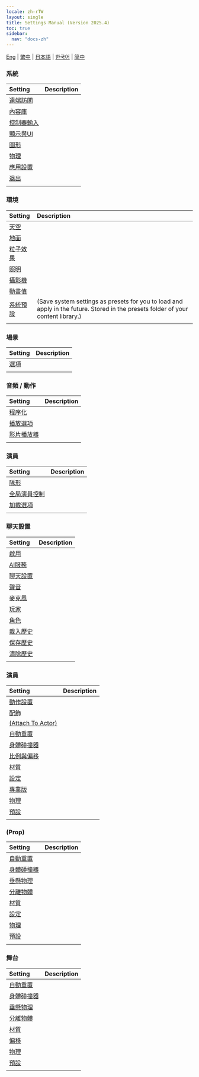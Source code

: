 ```yaml
---
locale: zh-rTW
layout: single
title: Settings Manual (Version 2025.4)
toc: true
sidebar:
  nav: "docs-zh"
---
```


[Eng](/dancexr/menu/2025.4/menu) | [繁中](/tw/dancexr/menu/2025.4/menu) | [日本語](/jp/dancexr/menu/2025.4/menu) | [한국어](/kr/dancexr/menu/2025.4/menu) | [简中](/zh/dancexr/menu/2025.4/menu)

### **系統**

| Setting | Description |
| :--- | :--- |
| [遠端訪問](system/remote_access) |  | 
| [內容庫](system/library) |  | 
| [控制器輸入](system/input_settings) |  | 
| [顯示與UI](system/screen) |  | 
| [圖形](system/graphics) |  | 
| [物理](system/physics) |  | 
| [應用設置](system/application_settings) |  | 
| [退出](system/exit) |  | 
| | |


### **環境**

| Setting | Description |
| :--- | :--- |
| [天空](scene/sky) |  | 
| [地面](scene/ground) |  | 
| [粒子效果](scene/particles) |  | 
| [照明](scene/lighting) |  | 
| [攝影機](scene/cameras) |  | 
| [動畫值](scene/auto_updates) |  | 
| [系統預設](scene/system_presets) | (Save system settings as presets for you to load and apply in the future. Stored in the presets folder of your content library.) | 
| | |


### **場景**

| Setting | Description |
| :--- | :--- |
| [選項](stage/scene) |  | 
| | |


### **音頻 / 動作**

| Setting | Description |
| :--- | :--- |
| [程序化](motion/procedural) |  | 
| [播放選項](motion/motion_loader) |  | 
| [影片播放器](motion/video_player) |  | 
| | |


### **演員**

| Setting | Description |
| :--- | :--- |
| [隊形](actors/formation) |  | 
| [全局演員控制](actors/global_actor_control) |  | 
| [加載選項](actors/loader_options) |  | 
| | |


### **聊天設置**

| Setting | Description |
| :--- | :--- |
| [啟用](chat/enabled) |  | 
| [AI服務](chat/ai_service) |  | 
| [聊天設置](chat/chat_settings) |  | 
| [聲音](chat/voice) |  | 
| [麥克風](chat/microphone) |  | 
| [玩家](chat/chat_player) |  | 
| [角色](chat/characters) |  | 
| [載入歷史](chat/load_history) |  | 
| [保存歷史](chat/save_history) |  | 
| [清除歷史](chat/clear_history) |  | 
| | |


### **演員**

| Setting | Description |
| :--- | :--- |
| [動作設置](actor/actor_motion) |  | 
| [配飾](actor/accessory) |  | 
| [(Attach To Actor)](actor/attach_to_actor) |  | 
| [自動重置](actor/auto_reset) |  | 
| [身體碰撞器](actor/body_colliders) |  | 
| [比例與偏移](actor/scale_&_offset) |  | 
| [材質](actor/materials) |  | 
| [設定](actor/all_settings) |  | 
| [專業版](actor/pro_tools) |  | 
| [物理](actor/model_physics) |  | 
| [預設](actor/actor_presets) |  | 
| | |


### **(Prop)**

| Setting | Description |
| :--- | :--- |
| [自動重置](prop/auto_reset) |  | 
| [身體碰撞器](prop/body_colliders) |  | 
| [垂懸物理](prop/cloth_physics) |  | 
| [分離物體](prop/detach_object) |  | 
| [材質](prop/materials) |  | 
| [設定](prop/settings) |  | 
| [物理](prop/model_physics) |  | 
| [預設](prop/actor_presets) |  | 
| | |


### **舞台**

| Setting | Description |
| :--- | :--- |
| [自動重置](stage/auto_reset) |  | 
| [身體碰撞器](stage/body_colliders) |  | 
| [垂懸物理](stage/cloth_physics) |  | 
| [分離物體](stage/detach_object) |  | 
| [材質](stage/materials) |  | 
| [偏移](stage/offset) |  | 
| [物理](stage/model_physics) |  | 
| [預設](stage/actor_presets) |  | 
| | |



